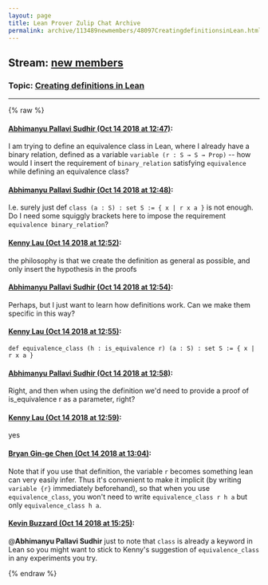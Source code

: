 ```yaml
---
layout: page
title: Lean Prover Zulip Chat Archive 
permalink: archive/113489newmembers/48097CreatingdefinitionsinLean.html
---
```


## Stream: [new members](index.html)
### Topic: [Creating definitions in Lean](48097CreatingdefinitionsinLean.html)

---


{% raw %}
#### [ Abhimanyu Pallavi Sudhir (Oct 14 2018 at 12:47)](https://leanprover.zulipchat.com/#narrow/stream/113489-new%20members/topic/Creating%20definitions%20in%20Lean/near/135772739):
I am trying to define an equivalence class in Lean, where I already have a binary relation, defined as a variable `variable (r : S → S → Prop)` -- how would I insert the requirement of `binary_relation` satisfying `equivalence` while defining an equivalence class?

#### [ Abhimanyu Pallavi Sudhir (Oct 14 2018 at 12:48)](https://leanprover.zulipchat.com/#narrow/stream/113489-new%20members/topic/Creating%20definitions%20in%20Lean/near/135772781):
I.e. surely just def `class (a : S) : set S := { x | r x a }` is not enough. Do I need some squiggly brackets here to impose the requirement `equivalence binary_relation`?

#### [ Kenny Lau (Oct 14 2018 at 12:52)](https://leanprover.zulipchat.com/#narrow/stream/113489-new%20members/topic/Creating%20definitions%20in%20Lean/near/135772896):
the philosophy is that we create the definition as general as possible, and only insert the hypothesis in the proofs

#### [ Abhimanyu Pallavi Sudhir (Oct 14 2018 at 12:54)](https://leanprover.zulipchat.com/#narrow/stream/113489-new%20members/topic/Creating%20definitions%20in%20Lean/near/135772964):
Perhaps, but I just want to learn how definitions work. Can we make them specific in this way?

#### [ Kenny Lau (Oct 14 2018 at 12:55)](https://leanprover.zulipchat.com/#narrow/stream/113489-new%20members/topic/Creating%20definitions%20in%20Lean/near/135772975):
`def equivalence_class (h : is_equivalence r) (a : S) : set S := { x | r x a }`

#### [ Abhimanyu Pallavi Sudhir (Oct 14 2018 at 12:58)](https://leanprover.zulipchat.com/#narrow/stream/113489-new%20members/topic/Creating%20definitions%20in%20Lean/near/135773069):
Right, and then when using the definition we'd need to provide a proof of is_equivalence r as a parameter, right?

#### [ Kenny Lau (Oct 14 2018 at 12:59)](https://leanprover.zulipchat.com/#narrow/stream/113489-new%20members/topic/Creating%20definitions%20in%20Lean/near/135773077):
yes

#### [ Bryan Gin-ge Chen (Oct 14 2018 at 13:04)](https://leanprover.zulipchat.com/#narrow/stream/113489-new%20members/topic/Creating%20definitions%20in%20Lean/near/135773243):
Note that if you use that definition, the variable `r` becomes something lean can very easily infer. Thus it's convenient to make it implicit (by writing `variable {r}` immediately beforehand), so that when you use `equivalence_class`, you won't need to write `equivalence_class r h a` but only `equivalence_class h a`.

#### [ Kevin Buzzard (Oct 14 2018 at 15:25)](https://leanprover.zulipchat.com/#narrow/stream/113489-new%20members/topic/Creating%20definitions%20in%20Lean/near/135777737):
@**Abhimanyu Pallavi Sudhir** just to note that `class` is already a keyword in Lean so you might want to stick to Kenny's suggestion of `equivalence_class` in any experiments you try.


{% endraw %}
